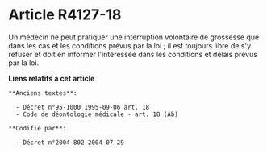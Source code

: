 # Article R4127-18

Un médecin ne peut pratiquer une interruption volontaire de grossesse que dans les cas et les conditions prévus par la loi ;
il est toujours libre de s'y refuser et doit en informer l'intéressée dans les conditions et délais prévus par la loi.

**Liens relatifs à cet article**

	**Anciens textes**:

	  - Décret n°95-1000 1995-09-06 art. 18
	  - Code de déontologie médicale - art. 18 (Ab)

	**Codifié par**:

	  - Décret n°2004-802 2004-07-29
